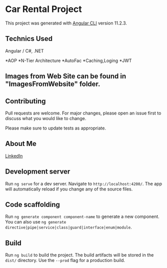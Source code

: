 # Car Rental Project

This project was generated with [Angular CLI](https://github.com/angular/angular-cli) version 11.2.3.


## Technics Used


Angular / C#, .NET

*AOP
*N-Tier Architecture
*AutoFac
*Caching,Loging
*JWT

## Images from Web Site can be found in "ImagesFromWebsite" folder.


## Contributing
Pull requests are welcome. For major changes, please open an issue first to discuss what you would like to change.

Please make sure to update tests as appropriate.

## About Me


[LinkedIn](https://www.linkedin.com/in/hazar-durmazoglu/)

## Development server

Run `ng serve` for a dev server. Navigate to `http://localhost:4200/`. The app will automatically reload if you change any of the source files.

## Code scaffolding

Run `ng generate component component-name` to generate a new component. You can also use `ng generate directive|pipe|service|class|guard|interface|enum|module`.

## Build

Run `ng build` to build the project. The build artifacts will be stored in the `dist/` directory. Use the `--prod` flag for a production build.



